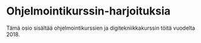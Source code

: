 # Ohjelmointikurssin-harjoituksia
Tämä osio sisältää ohjelmointikurssien ja digitekniikkakurssin töitä vuodelta 2018.
